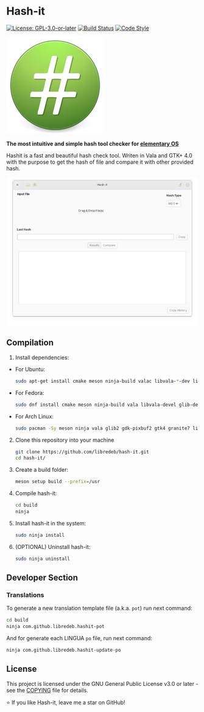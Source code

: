 # Hash-it

[![License: GPL-3.0-or-later](https://img.shields.io/badge/License-GPL%203.0--or--later-green.svg)](https://opensource.org/licenses/GPL-3.0)
[![Build Status](https://github.com/libredeb/hash-it/workflows/CI/badge.svg)](https://github.com/libredeb/hash-it/actions)
[![Code Style](https://img.shields.io/badge/code%20style-Vala-purple.svg)](https://wiki.gnome.org/Projects/Vala)

![icon](./data/icons/128/hashit.svg)

**The most intuitive and simple hash tool checker for [elementary OS](https://elementary.io)**

Hashit is a fast and beautiful hash check tool. Writen in Vala and GTK+ 4.0 with the purpose to get the hash of file and compare it with other provided hash.

![screenshot](./screenshot.png)

## Compilation

   1. Install dependencies:
   * For Ubuntu:
      ```sh
      sudo apt-get install cmake meson ninja-build valac libvala-*-dev libglib2.0-dev libgtk-4-dev libgranite-7-dev libadwaita-1-dev python3 python3-wheel python3-setuptools
      ```
   * For Fedora:
      ```sh
      sudo dnf install cmake meson ninja-build vala libvala-devel glib-devel gtk4-devel granite-7-devel libadwaita-devel python3 python3-wheel python3-setuptools gnome-menus
      ```
   * For Arch Linux:
      ```sh
      sudo pacman -Sy meson ninja vala glib2 gdk-pixbuf2 gtk4 granite7 libadwaita-1 python python-wheel python-setuptools
      ```
   2. Clone this repository into your machine
      ```sh
      git clone https://github.com/libredeb/hash-it.git
      cd hash-it/
      ```
   3. Create a build folder:
      ```sh
      meson setup build --prefix=/usr
      ```
   4. Compile hash-it:
      ```sh
      cd build
      ninja
      ```
   5. Install hash-it in the system:
      ```sh
      sudo ninja install
      ```
   6. (OPTIONAL) Uninstall hash-it:
      ```sh
      sudo ninja uninstall
      ```

## Developer Section

### Translations

To generate a new translation template file (a.k.a. `pot`) run next command:
```sh
cd build
ninja com.github.libredeb.hashit-pot
```

And for generate each LINGUA `po` file, run next command:
```sh
ninja com.github.libredeb.hashit-update-po
```

## License

This project is licensed under the GNU General Public License v3.0 or later - see the [COPYING](COPYING) file for details.

⭐ If you like Hash-it, leave me a star on GitHub!
